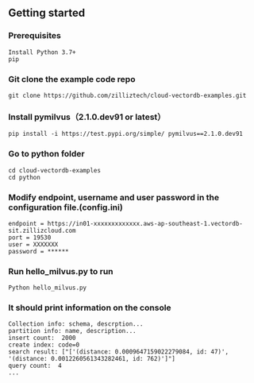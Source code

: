 ## Getting started

### Prerequisites
    Install Python 3.7+
    pip


### Git clone the example code repo
    git clone https://github.com/zilliztech/cloud-vectordb-examples.git

### Install pymilvus（2.1.0.dev91 or latest）
    pip install -i https://test.pypi.org/simple/ pymilvus==2.1.0.dev91 

### Go to python folder
    cd cloud-vectordb-examples
    cd python

### Modify endpoint, username and user password in the configuration file.(config.ini)
    endpoint = https://in01-xxxxxxxxxxxxx.aws-ap-southeast-1.vectordb-sit.zillizcloud.com
    port = 19530
    user = XXXXXXX
    password = ******

### Run hello_milvus.py to run
    Python hello_milvus.py

### It should print information on the console
    Collection info: schema, descrption... 
    partition info: name, description...
    insert count:  2000
    create index: code=0
    search result: ["['(distance: 0.0009647159022279084, id: 47)', '(distance: 0.0012260561343282461, id: 762)']"]
    query count:  4
    ...
    